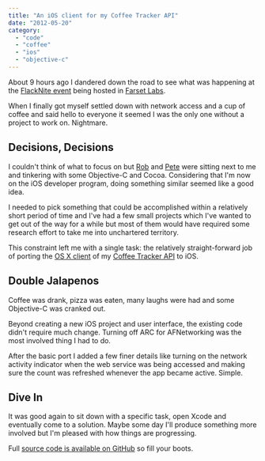 ```yaml
---
title: "An iOS client for my Coffee Tracker API"
date: "2012-05-20"
category:
  - "code"
  - "coffee"
  - "ios"
  - "objective-c"
---
```


About 9 hours ago I dandered down the road to see what was happening at the [FlackNite event](http://farsetlabs.org.uk/blog/flacknite/) being hosted in [Farset Labs](http://farsetlabs.org.uk/).

When I finally got myself settled down with network access and a cup of coffee and said hello to everyone it seemed I was the only one without a project to work on. Nightmare.

## Decisions, Decisions

I couldn't think of what to focus on but [Rob](https://twitter.com/robelkin) and [Pete](https://twitter.com/peteyhawkins) were sitting next to me and tinkering with some Objective-C and Cocoa. Considering that I'm now on the iOS developer program, doing something similar seemed like a good idea.

I needed to pick something that could be accomplished within a relatively short period of time and I've had a few small projects which I've wanted to get out of the way for a while but most of them would have required some research effort to take me into unchartered territory.

This constraint left me with a single task: the relatively straight-forward job of porting the [OS X client](https://github.com/stevenwilkin/coffee-tracker-client-osx) of my [Coffee Tracker API](https://github.com/stevenwilkin/coffee-tracker) to iOS.

## Double Jalapenos

Coffee was drank, pizza was eaten, many laughs were had and some Objective-C was cranked out.

Beyond creating a new iOS project and user interface, the existing code didn't require much change. Turning off ARC for AFNetworking was the most involved thing I had to do.

After the basic port I added a few finer details like turning on the network activity indicator when the web service was being accessed and making sure the count was refreshed whenever the app became active. Simple.

## Dive In

It was good again to sit down with a specific task, open Xcode and eventually come to a solution. Maybe some day I'll produce something more involved but I'm pleased with how things are progressing.

Full [source code is available on GitHub](https://github.com/stevenwilkin/coffee-tracker-client-ios) so fill your boots.
